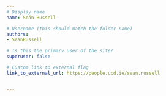 ```yaml
---
# Display name
name: Seán Russell

# Username (this should match the folder name)
authors:
- SeanRussell

# Is this the primary user of the site?
superuser: false

# Custom link to external flag
link_to_external_url: https://people.ucd.ie/sean.russell


---
```

